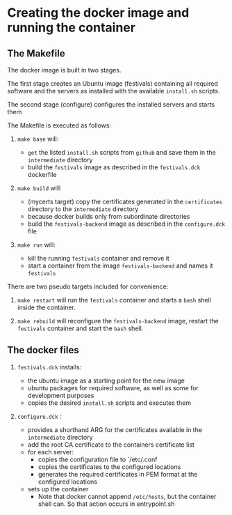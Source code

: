 # Creating the docker image and running the container

## The Makefile
The docker image is built in two stages. 

The first stage creates an Ubuntu image (festivals) containing all required software and the servers as installed with the available `install.sh` scripts.

The second stage (configure) configures the installed servers and starts them

The Makefile is executed as follows:

1. `make base` will:
   * `get` the listed `install.sh` scripts from `github` and save them in the `intermediate` directory
   * build the `festivals` image as described in the `festivals.dck` dockerfile

2. `make build` will:
   * (mycerts target) copy the certificates generated in the `certificates` directory to the `intermediate` directory
    * because docker builds only from subordinate directories
   * build the `festivals-backend` image as described in the `configure.dck` file

3. `make run` will:
   * kill the running `festivals` container and remove it
   * start a container from the image `festivals-backend` and names it `festivals`

There are two pseudo targets included for convenience:
1. `make restart` will run the `festivals` container and starts a `bash` shell inside the container.

2. `make rebuild` will reconfigure the `festivals-backend` image, restart the `festivals` container and start the `bash` shell.

## The docker files

1. `festivals.dck` installs:
   * the ubuntu image as a starting point for the new image
   * ubuntu packages for required software, as well as some for development purposes
   * copies the desired `install.sh` scripts and executes them

2. `configure.dck` :
   * provides a shorthand ARG for the certificates available in the `intermediate` directory
   * add the root CA certificate to the containers certificate list
   * for each server:
      * copies the configuration file to `/etc/<server>.conf
      * copies the certificates to the configured locations
      * generates the required certificates in PEM format at the configured locations
   * sets up the container 
      * Note that docker cannot append `/etc/hosts`, but the container shell can. So that action occurs in entrypoint.sh
      
